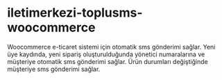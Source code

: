 # iletimerkezi-toplusms-woocommerce
Woocommerce e-ticaret sistemi için otomatik sms gönderimi sağlar.
Yeni üye kaydında, yeni sipariş oluşturulduğunda yönetici numaralarına ve müşteriye otomatik sms gönderimi sağlar.
Ürün durumları değiştiğinde müşteriye sms gönderimi sağlar. 
